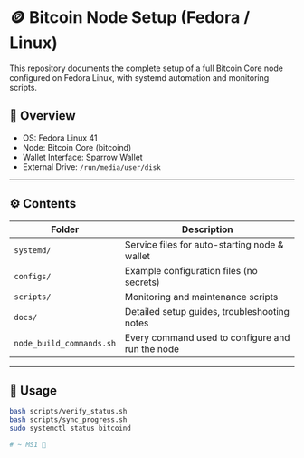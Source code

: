 # 🪙 Bitcoin Node Setup (Fedora / Linux)

This repository documents the complete setup of a full Bitcoin Core node configured on Fedora Linux, with systemd automation and monitoring scripts.

## 📘 Overview
- OS: Fedora Linux 41
- Node: Bitcoin Core (bitcoind)
- Wallet Interface: Sparrow Wallet
- External Drive: `/run/media/user/disk`

---

## ⚙️ Contents
| Folder | Description |
|--------|--------------|
| `systemd/` | Service files for auto-starting node & wallet |
| `configs/` | Example configuration files (no secrets) |
| `scripts/` | Monitoring and maintenance scripts |
| `docs/` | Detailed setup guides, troubleshooting notes |
| `node_build_commands.sh` | Every command used to configure and run the node |

---

## 🚀 Usage
```bash
bash scripts/verify_status.sh
bash scripts/sync_progress.sh
sudo systemctl status bitcoind

# ~ MS1 🌛
